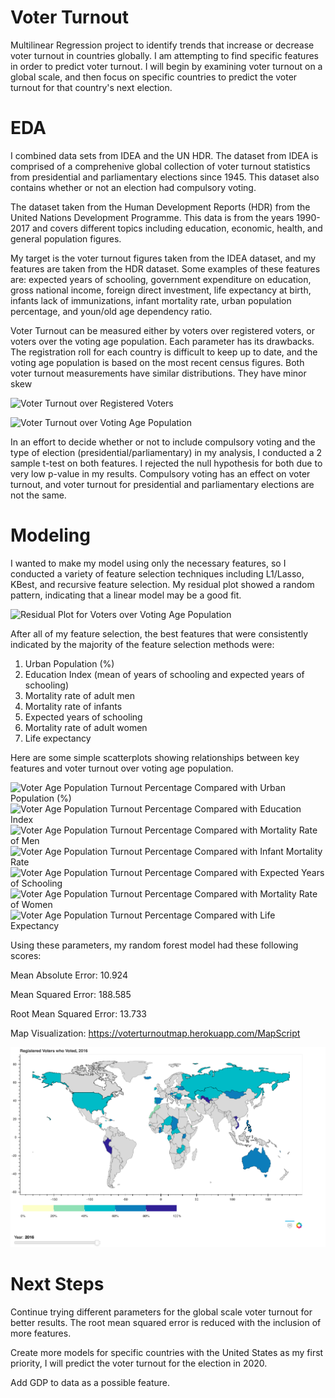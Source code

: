 # Voter Turnout
Multilinear Regression project to identify trends that increase or decrease voter turnout in countries globally. I am attempting to find specific features in order to predict voter turnout. I will begin by examining voter turnout on a global scale, and then focus on specific countries to predict the voter turnout for that country's next election. 

# EDA
I combined data sets from IDEA and the UN HDR. The dataset from IDEA is comprised of a comprehenive global collection of voter turnout statistics from presidential and parliamentary elections since 1945. This dataset also contains whether or not an election had compulsory voting. 

The dataset taken from the Human Development Reports (HDR) from the United Nations Development Programme. This data is from the years 1990-2017 and covers different topics including education, economic, health, and general population figures. 

My target is the voter turnout figures taken from the IDEA dataset, and my features are taken from the HDR dataset. Some examples of these features are: expected years of schooling, government expenditure on education, gross national income, foreign direct investment, life expectancy at birth, infants lack of immunizations, infant mortality rate, urban population percentage, and youn/old age dependency ratio. 

Voter Turnout can be measured either by voters over registered voters, or voters over the voting age population. Each parameter has its drawbacks. The registration roll for each country is difficult to keep up to date, and the voting age population is based on the most recent census figures. Both voter turnout measurements have similar distributions. They have minor skew 

![Voter Turnout over Registered Voters](https://i.imgur.com/EA3sQWr.png)

![Voter Turnout over Voting Age Population](https://i.imgur.com/xWhgmfa.png)

In an effort to decide whether or not to include compulsory voting and the type of election (presidential/parliamentary) in my analysis, I conducted a 2 sample t-test on both features. I rejected the null hypothesis for both due to very low p-value in my results. Compulsory voting 
has an effect on voter turnout, and voter turnout for presidential and parliamentary elections are not the same. 



# Modeling

I wanted to make my model using only the necessary features, so I conducted a variety of feature selection techniques including L1/Lasso, KBest, and recursive feature selection. My residual plot showed a random pattern, indicating that a linear model may be a good fit. 

![Residual Plot for Voters over Voting Age Population](https://i.imgur.com/oqc9H68.png)

After all of my feature selection, the best features that were consistently indicated by the majority of the feature selection methods were:
  1. Urban Population (%)
  2. Education Index (mean of years of schooling and expected years of schooling)
  3. Mortality rate of adult men
  4. Mortality rate of infants
  5. Expected years of schooling
  6. Mortality rate of adult women
  7. Life expectancy
  
  Here are some simple scatterplots showing relationships between key features and voter turnout over voting age population.
  
![Voter Age Population Turnout Percentage Compared with Urban Population (%)](https://i.imgur.com/16njAD4.png)
![Voter Age Population Turnout Percentage Compared with Education Index](https://i.imgur.com/kcjQMQ0.png)
![Voter Age Population Turnout Percentage Compared with Mortality Rate of Men](https://i.imgur.com/ENq3Rz5.png)
![Voter Age Population Turnout Percentage Compared with Infant Mortality Rate](https://i.imgur.com/oUHdrga.png)
![Voter Age Population Turnout Percentage Compared with Expected Years of Schooling](https://i.imgur.com/AOY70CC.png)
![Voter Age Population Turnout Percentage Compared with Mortality Rate of Women](https://i.imgur.com/ceQvjQh.png)
![Voter Age Population Turnout Percentage Compared with Life Expectancy](https://i.imgur.com/hcESGqz.png)

Using these parameters, my random forest model had these following scores:

Mean Absolute Error: 10.924

Mean Squared Error: 188.585

Root Mean Squared Error: 13.733

Map Visualization: https://voterturnoutmap.herokuapp.com/MapScript


![VoterTurnoutApp](images/Voter_Turnout_App.png)

# Next Steps

Continue trying different parameters for the global scale voter turnout for better results. The root mean squared error is reduced with the inclusion of more features.

Create more models for specific countries with the United States as my first priority, I will predict the voter turnout for the election in 2020.

Add GDP to data as a possible feature. 

  
